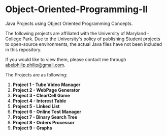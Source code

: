 # Object-Oriented-Programming-II
Java Projects using Object Oriented Programming Concepts.

The following projects are affiliated with the University of Maryland - College Park. Due to the University's policy of publishing Student projects to open-source environments, the actual Java files have not been included in this repository. 

If you would like to view them, please contact me through abelphilip.philip@gmail.com. 

The Projects are as following: 
1) **Project 1 - Tube Video Manager**
2) **Project 2 - WebPage Generator**
3) **Project 3 - ClearCell Game**
4) **Project 4 - Interest Table**
5) **Project 5 - Linked List**
6) **Project 6 - Online Test Manager**
7) **Project 7 - Binary Search Tree**
8) **Project 8 - Orders Processor**
9) **Project 9 - Graphs**


